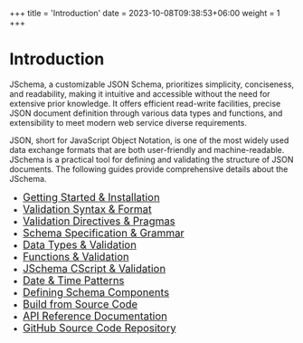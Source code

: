 +++
title = 'Introduction'
date = 2023-10-08T09:38:53+06:00
weight = 1
+++

# Introduction
JSchema, a customizable JSON Schema, prioritizes simplicity, conciseness, and readability, making it intuitive and accessible without the need for extensive prior knowledge. It offers efficient read-write facilities, precise JSON document definition through various data types and functions, and extensibility to meet modern web service diverse requirements.

JSON, short for JavaScript Object Notation, is one of the most widely used data exchange formats that are both user-friendly and machine-readable. JSchema is a practical tool for defining and validating the structure of JSON documents. The following guides provide comprehensive details about the JSchema.
<br/>

 * <font size="4">[Getting Started & Installation](/JSchema-Java/articles/quickstart)</font>
 * <font size="4">[Validation Syntax & Format](/JSchema-Java/articles/validation)</font>
 * <font size="4">[Validation Directives & Pragmas](/JSchema-Java/articles/directives)</font>
 * <font size="4">[Schema Specification & Grammar](/JSchema-Java/articles/specification)</font>
 * <font size="4">[Data Types & Validation](/JSchema-Java/articles/datatypes)</font>
 * <font size="4">[Functions & Validation](/JSchema-Java/articles/functions)</font>
 * <font size="4">[JSchema CScript & Validation](/JSchema-Java/articles/cscript)</font>
 * <font size="4">[Date & Time Patterns](/JSchema-Java/articles/datetime)</font>
 * <font size="4">[Defining Schema Components](/JSchema-Java/articles/components)</font>
 * <font size="4">[Build from Source Code](/JSchema-Java/articles/sourcebuild)</font>
 * <font size="4">[API Reference Documentation](/JSchema-Java/api/index.html)</font>
 * <font size="4">[GitHub Source Code Repository](https://github.com/relogiclabs/JSchema-Java)</font>
<br/>